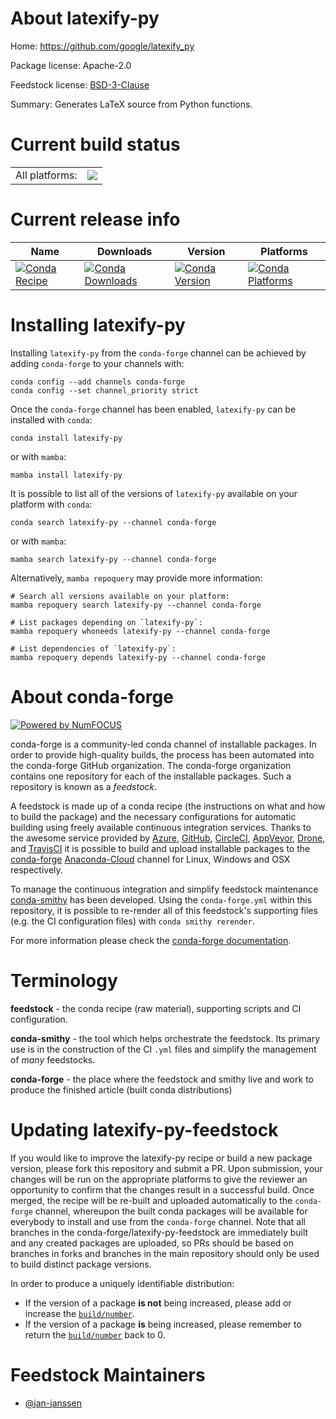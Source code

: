 About latexify-py
=================

Home: https://github.com/google/latexify_py

Package license: Apache-2.0

Feedstock license: [BSD-3-Clause](https://github.com/conda-forge/latexify-py-feedstock/blob/main/LICENSE.txt)

Summary: Generates LaTeX source from Python functions.

Current build status
====================


<table><tr><td>All platforms:</td>
    <td>
      <a href="https://dev.azure.com/conda-forge/feedstock-builds/_build/latest?definitionId=17497&branchName=main">
        <img src="https://dev.azure.com/conda-forge/feedstock-builds/_apis/build/status/latexify-py-feedstock?branchName=main">
      </a>
    </td>
  </tr>
</table>

Current release info
====================

| Name | Downloads | Version | Platforms |
| --- | --- | --- | --- |
| [![Conda Recipe](https://img.shields.io/badge/recipe-latexify--py-green.svg)](https://anaconda.org/conda-forge/latexify-py) | [![Conda Downloads](https://img.shields.io/conda/dn/conda-forge/latexify-py.svg)](https://anaconda.org/conda-forge/latexify-py) | [![Conda Version](https://img.shields.io/conda/vn/conda-forge/latexify-py.svg)](https://anaconda.org/conda-forge/latexify-py) | [![Conda Platforms](https://img.shields.io/conda/pn/conda-forge/latexify-py.svg)](https://anaconda.org/conda-forge/latexify-py) |

Installing latexify-py
======================

Installing `latexify-py` from the `conda-forge` channel can be achieved by adding `conda-forge` to your channels with:

```
conda config --add channels conda-forge
conda config --set channel_priority strict
```

Once the `conda-forge` channel has been enabled, `latexify-py` can be installed with `conda`:

```
conda install latexify-py
```

or with `mamba`:

```
mamba install latexify-py
```

It is possible to list all of the versions of `latexify-py` available on your platform with `conda`:

```
conda search latexify-py --channel conda-forge
```

or with `mamba`:

```
mamba search latexify-py --channel conda-forge
```

Alternatively, `mamba repoquery` may provide more information:

```
# Search all versions available on your platform:
mamba repoquery search latexify-py --channel conda-forge

# List packages depending on `latexify-py`:
mamba repoquery whoneeds latexify-py --channel conda-forge

# List dependencies of `latexify-py`:
mamba repoquery depends latexify-py --channel conda-forge
```


About conda-forge
=================

[![Powered by
NumFOCUS](https://img.shields.io/badge/powered%20by-NumFOCUS-orange.svg?style=flat&colorA=E1523D&colorB=007D8A)](https://numfocus.org)

conda-forge is a community-led conda channel of installable packages.
In order to provide high-quality builds, the process has been automated into the
conda-forge GitHub organization. The conda-forge organization contains one repository
for each of the installable packages. Such a repository is known as a *feedstock*.

A feedstock is made up of a conda recipe (the instructions on what and how to build
the package) and the necessary configurations for automatic building using freely
available continuous integration services. Thanks to the awesome service provided by
[Azure](https://azure.microsoft.com/en-us/services/devops/), [GitHub](https://github.com/),
[CircleCI](https://circleci.com/), [AppVeyor](https://www.appveyor.com/),
[Drone](https://cloud.drone.io/welcome), and [TravisCI](https://travis-ci.com/)
it is possible to build and upload installable packages to the
[conda-forge](https://anaconda.org/conda-forge) [Anaconda-Cloud](https://anaconda.org/)
channel for Linux, Windows and OSX respectively.

To manage the continuous integration and simplify feedstock maintenance
[conda-smithy](https://github.com/conda-forge/conda-smithy) has been developed.
Using the ``conda-forge.yml`` within this repository, it is possible to re-render all of
this feedstock's supporting files (e.g. the CI configuration files) with ``conda smithy rerender``.

For more information please check the [conda-forge documentation](https://conda-forge.org/docs/).

Terminology
===========

**feedstock** - the conda recipe (raw material), supporting scripts and CI configuration.

**conda-smithy** - the tool which helps orchestrate the feedstock.
                   Its primary use is in the construction of the CI ``.yml`` files
                   and simplify the management of *many* feedstocks.

**conda-forge** - the place where the feedstock and smithy live and work to
                  produce the finished article (built conda distributions)


Updating latexify-py-feedstock
==============================

If you would like to improve the latexify-py recipe or build a new
package version, please fork this repository and submit a PR. Upon submission,
your changes will be run on the appropriate platforms to give the reviewer an
opportunity to confirm that the changes result in a successful build. Once
merged, the recipe will be re-built and uploaded automatically to the
`conda-forge` channel, whereupon the built conda packages will be available for
everybody to install and use from the `conda-forge` channel.
Note that all branches in the conda-forge/latexify-py-feedstock are
immediately built and any created packages are uploaded, so PRs should be based
on branches in forks and branches in the main repository should only be used to
build distinct package versions.

In order to produce a uniquely identifiable distribution:
 * If the version of a package **is not** being increased, please add or increase
   the [``build/number``](https://docs.conda.io/projects/conda-build/en/latest/resources/define-metadata.html#build-number-and-string).
 * If the version of a package **is** being increased, please remember to return
   the [``build/number``](https://docs.conda.io/projects/conda-build/en/latest/resources/define-metadata.html#build-number-and-string)
   back to 0.

Feedstock Maintainers
=====================

* [@jan-janssen](https://github.com/jan-janssen/)

